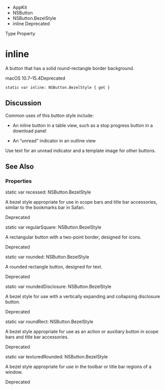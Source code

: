 

- AppKit
- NSButton
- NSButton.BezelStyle
-  inline Deprecated

Type Property

# inline

A button that has a solid round-rectangle border background.

macOS 10.7–15.4Deprecated

``` source
static var inline: NSButton.BezelStyle { get }
```

## Discussion

Common uses of this button style include:

- An inline button in a table view, such as a stop progress button in a download panel

- An “unread” indicator in an outline view

Use text for an unread indicator and a template image for other buttons.

## See Also

### Properties

static var recessed: NSButton.BezelStyle

A bezel style appropriate for use in scope bars and title bar accessories, similar to the bookmarks bar in Safari.

Deprecated

static var regularSquare: NSButton.BezelStyle

A rectangular button with a two-point border, designed for icons.

Deprecated

static var rounded: NSButton.BezelStyle

A rounded rectangle button, designed for text.

Deprecated

static var roundedDisclosure: NSButton.BezelStyle

A bezel style for use with a vertically expanding and collapsing disclosure button.

Deprecated

static var roundRect: NSButton.BezelStyle

A bezel style appropriate for use as an action or auxiliary button in scope bars and title bar accessories.

Deprecated

static var texturedRounded: NSButton.BezelStyle

A bezel style appropriate for use in the toolbar or title bar regions of a window.

Deprecated

